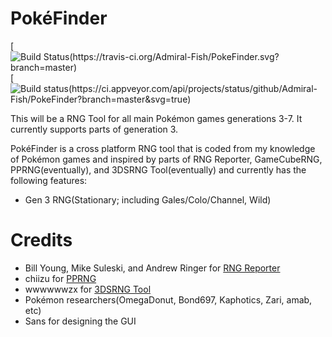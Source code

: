 # PokéFinder
[![Build Status(https://travis-ci.org/Admiral-Fish/PokeFinder.svg?branch=master)](https://travis-ci.org/Admiral-Fish/PokeFinder) [![Build status(https://ci.appveyor.com/api/projects/status/github/Admiral-Fish/PokeFinder?branch=master&svg=true)](https://ci.appveyor.com/project/Admiral-Fish/PokeFinder)

This will be a RNG Tool for all main Pokémon games generations 3-7. It currently supports parts of generation 3.

PokéFinder is a cross platform RNG tool that is coded from my knowledge of Pokémon games and inspired by parts of RNG Reporter, GameCubeRNG, PPRNG(eventually), and 3DSRNG Tool(eventually) and currently has the following features:
- Gen 3 RNG(Stationary; including Gales/Colo/Channel, Wild)

# Credits
- Bill Young, Mike Suleski, and Andrew Ringer for [RNG Reporter](https://github.com/Slashmolder/RNGReporter)
- chiizu for [PPRNG](https://github.com/chiizu/PPRNG)
- wwwwwwzx for [3DSRNG Tool](https://github.com/wwwwwwzx/3DSRNGTool)
- Pokémon researchers(OmegaDonut, Bond697, Kaphotics, Zari, amab, etc)
- Sans for designing the GUI